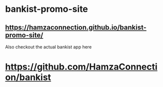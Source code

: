 # bankist-promo-site

## https://hamzaconnection.github.io/bankist-promo-site/ 

Also checkout the actual bankist app here
# https://github.com/HamzaConnection/bankist 
